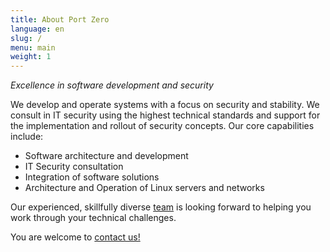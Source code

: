 ```yaml
---
title: About Port Zero
language: en
slug: /
menu: main
weight: 1
---
```


*Excellence in software development and security*


We develop and operate systems with a focus on security and stability. We consult in IT security using the highest technical standards and support for the implementation and rollout of security concepts. Our core capabilities include:

* Software architecture and development
* IT Security consultation
* Integration of software solutions
* Architecture and Operation of Linux servers and networks

Our experienced, skillfully diverse [team](/team/) is looking forward to helping you work through your technical challenges.

You are welcome to [contact us!](/contact/)

